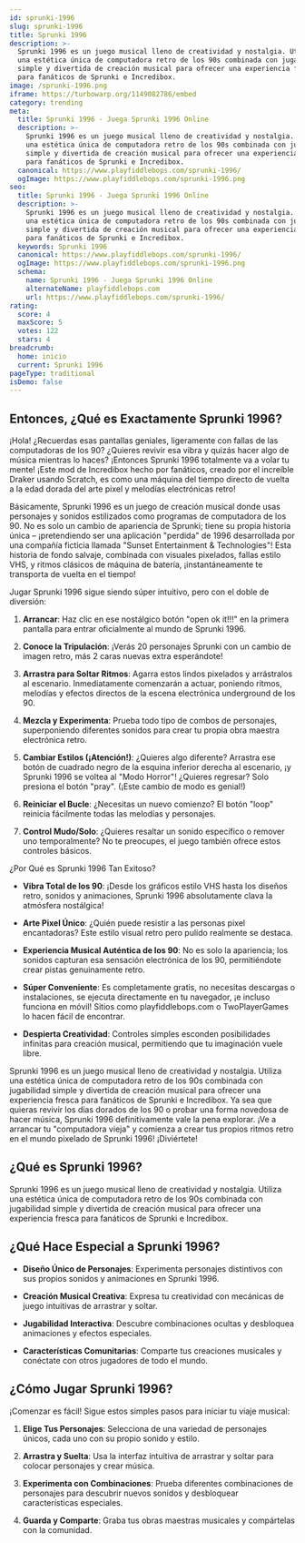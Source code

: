 ```yaml
---
id: sprunki-1996
slug: sprunki-1996
title: Sprunki 1996
description: >-
  Sprunki 1996 es un juego musical lleno de creatividad y nostalgia. Utiliza
  una estética única de computadora retro de los 90s combinada con jugabilidad
  simple y divertida de creación musical para ofrecer una experiencia fresca
  para fanáticos de Sprunki e Incredibox.
image: /sprunki-1996.png
iframe: https://turbowarp.org/1149082786/embed
category: trending
meta:
  title: Sprunki 1996 - Juega Sprunki 1996 Online
  description: >-
    Sprunki 1996 es un juego musical lleno de creatividad y nostalgia. Utiliza
    una estética única de computadora retro de los 90s combinada con jugabilidad
    simple y divertida de creación musical para ofrecer una experiencia fresca
    para fanáticos de Sprunki e Incredibox.
  canonical: https://www.playfiddlebops.com/sprunki-1996/
  ogImage: https://www.playfiddlebops.com/sprunki-1996.png
seo:
  title: Sprunki 1996 - Juega Sprunki 1996 Online
  description: >-
    Sprunki 1996 es un juego musical lleno de creatividad y nostalgia. Utiliza
    una estética única de computadora retro de los 90s combinada con jugabilidad
    simple y divertida de creación musical para ofrecer una experiencia fresca
    para fanáticos de Sprunki e Incredibox.
  keywords: Sprunki 1996
  canonical: https://www.playfiddlebops.com/sprunki-1996/
  ogImage: https://www.playfiddlebops.com/sprunki-1996.png
  schema:
    name: Sprunki 1996 - Juega Sprunki 1996 Online
    alternateName: playfiddlebops.com
    url: https://www.playfiddlebops.com/sprunki-1996/
rating:
  score: 4
  maxScore: 5
  votes: 122
  stars: 4
breadcrumb:
  home: inicio
  current: Sprunki 1996
pageType: traditional
isDemo: false
---
```


## Entonces, ¿Qué es Exactamente Sprunki 1996?

¡Hola! ¿Recuerdas esas pantallas geniales, ligeramente con fallas de las computadoras de los 90? ¿Quieres revivir esa vibra y quizás hacer algo de música mientras lo haces? ¡Entonces Sprunki 1996 totalmente va a volar tu mente! ¡Este mod de Incredibox hecho por fanáticos, creado por el increíble Draker usando Scratch, es como una máquina del tiempo directo de vuelta a la edad dorada del arte pixel y melodías electrónicas retro!

Básicamente, Sprunki 1996 es un juego de creación musical donde usas personajes y sonidos estilizados como programas de computadora de los 90. No es solo un cambio de apariencia de Sprunki; tiene su propia historia única – ¡pretendiendo ser una aplicación "perdida" de 1996 desarrollada por una compañía ficticia llamada "Sunset Entertainment & Technologies"! Esta historia de fondo salvaje, combinada con visuales pixelados, fallas estilo VHS, y ritmos clásicos de máquina de batería, ¡instantáneamente te transporta de vuelta en el tiempo!

Jugar Sprunki 1996 sigue siendo súper intuitivo, pero con el doble de diversión:

1. **Arrancar**: Haz clic en ese nostálgico botón "open ok it!!!" en la primera pantalla para entrar oficialmente al mundo de Sprunki 1996.

1. **Conoce la Tripulación**: ¡Verás 20 personajes Sprunki con un cambio de imagen retro, más 2 caras nuevas extra esperándote!

1. **Arrastra para Soltar Ritmos**: Agarra estos lindos pixelados y arrástralos al escenario. Inmediatamente comenzarán a actuar, poniendo ritmos, melodías y efectos directos de la escena electrónica underground de los 90.

1. **Mezcla y Experimenta**: Prueba todo tipo de combos de personajes, superponiendo diferentes sonidos para crear tu propia obra maestra electrónica retro.

1. **Cambiar Estilos (¡Atención!)**: ¿Quieres algo diferente? Arrastra ese botón de cuadrado negro de la esquina inferior derecha al escenario, ¡y Sprunki 1996 se voltea al "Modo Horror"! ¿Quieres regresar? Solo presiona el botón "pray". (¡Este cambio de modo es genial!)

1. **Reiniciar el Bucle**: ¿Necesitas un nuevo comienzo? El botón "loop" reinicia fácilmente todas las melodías y personajes.

1. **Control Mudo/Solo**: ¿Quieres resaltar un sonido específico o remover uno temporalmente? No te preocupes, el juego también ofrece estos controles básicos.

¿Por Qué es Sprunki 1996 Tan Exitoso?

- **Vibra Total de los 90**: ¡Desde los gráficos estilo VHS hasta los diseños retro, sonidos y animaciones, Sprunki 1996 absolutamente clava la atmósfera nostálgica!

- **Arte Pixel Único**: ¿Quién puede resistir a las personas pixel encantadoras? Este estilo visual retro pero pulido realmente se destaca.

- **Experiencia Musical Auténtica de los 90**: No es solo la apariencia; los sonidos capturan esa sensación electrónica de los 90, permitiéndote crear pistas genuinamente retro.

- **Súper Conveniente**: Es completamente gratis, no necesitas descargas o instalaciones, se ejecuta directamente en tu navegador, ¡e incluso funciona en móvil! Sitios como playfiddlebops.com o TwoPlayerGames lo hacen fácil de encontrar.

- **Despierta Creatividad**: Controles simples esconden posibilidades infinitas para creación musical, permitiendo que tu imaginación vuele libre.

Sprunki 1996 es un juego musical lleno de creatividad y nostalgia. Utiliza una estética única de computadora retro de los 90s combinada con jugabilidad simple y divertida de creación musical para ofrecer una experiencia fresca para fanáticos de Sprunki e Incredibox. Ya sea que quieras revivir los días dorados de los 90 o probar una forma novedosa de hacer música, Sprunki 1996 definitivamente vale la pena explorar. ¡Ve a arrancar tu "computadora vieja" y comienza a crear tus propios ritmos retro en el mundo pixelado de Sprunki 1996! ¡Diviértete!

## ¿Qué es Sprunki 1996?

Sprunki 1996 es un juego musical lleno de creatividad y nostalgia. Utiliza una estética única de computadora retro de los 90s combinada con jugabilidad simple y divertida de creación musical para ofrecer una experiencia fresca para fanáticos de Sprunki e Incredibox.

## ¿Qué Hace Especial a Sprunki 1996?

- **Diseño Único de Personajes**: Experimenta personajes distintivos con sus propios sonidos y animaciones en Sprunki 1996.

- **Creación Musical Creativa**: Expresa tu creatividad con mecánicas de juego intuitivas de arrastrar y soltar.

- **Jugabilidad Interactiva**: Descubre combinaciones ocultas y desbloquea animaciones y efectos especiales.

- **Características Comunitarias**: Comparte tus creaciones musicales y conéctate con otros jugadores de todo el mundo.

## ¿Cómo Jugar Sprunki 1996?

¡Comenzar es fácil! Sigue estos simples pasos para iniciar tu viaje musical:

1. **Elige Tus Personajes**: Selecciona de una variedad de personajes únicos, cada uno con su propio sonido y estilo.

1. **Arrastra y Suelta**: Usa la interfaz intuitiva de arrastrar y soltar para colocar personajes y crear música.

1. **Experimenta con Combinaciones**: Prueba diferentes combinaciones de personajes para descubrir nuevos sonidos y desbloquear características especiales.

1. **Guarda y Comparte**: Graba tus obras maestras musicales y compártelas con la comunidad.